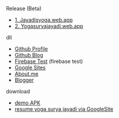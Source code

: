 Release (Beta)
* [1. Jayadisyoga.web.app](https://jayadisyoga.web.app)
* [2. Yogasuryajayadi.web.app](https://yogasuryajayadi.web.app)

dll
* [Github Profile](https://github.com/jayadisyoga)
* [Github Blog](https://jayadisyoga.github.io/blogit)
* [Firebase Test](https://yogasuryaja.web.app) (firebase test)
* [Google Sites](https://sites.google.com/view/ysj)
* [About.me](https://about.me/ysj)
* [Blogger](https://yogasuryajayadi.blogspot.com)

download
* [demo APK](https://raw.githubusercontent.com/jayadisyoga/jayadisyoga.github.io/master/asset/ysj.apk)
* [resume yoga surya jayadi via GoogleSite](https://sites.google.com/view/ysj)

